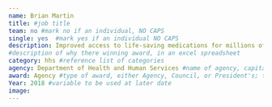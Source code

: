 ```yaml
---
name: Brian Martin
title: #job title
team: no #mark no if an individual, NO CAPS
single: yes  #mark yes if an individual NO CAPS
description: Improved access to life-saving medications for millions of Medicare recipients. Mr. Martin created a new system that makes it easier for recipients to find a Medicare plan that meets their healthcare needs.  
#description of why there winning award, in an excel spreadsheet
category: hhs #reference list of categories
agency: Department of Health and Human Services #name of agency, capitalize first letter of each name
award: Agency #type of award, either Agency, Council, or President's; this is case sensitive so make sure to match the options listed exactly. This section generates the format of the card
Year: 2018 #variable to be used at later date
image: 
---
```

